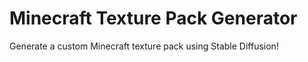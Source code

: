 # Minecraft Texture Pack Generator
Generate a custom Minecraft texture pack using Stable Diffusion!

